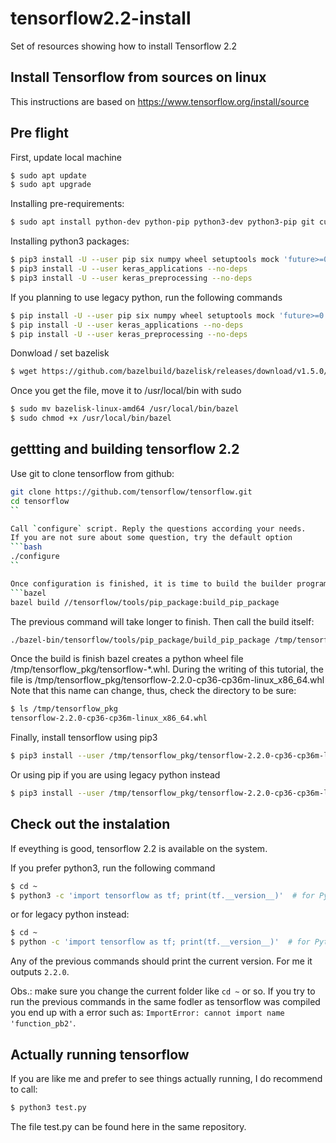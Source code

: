 # tensorflow2.2-install
Set of resources showing how to install Tensorflow 2.2

## Install Tensorflow from sources on linux

This instructions are based on https://www.tensorflow.org/install/source

## Pre flight

First, update local machine

```bash
$ sudo apt update
$ sudo apt upgrade
```
Installing pre-requirements:

```bash
$ sudo apt install python-dev python-pip python3-dev python3-pip git curl
```
Installing python3 packages:

```bash
$ pip3 install -U --user pip six numpy wheel setuptools mock 'future>=0.17.1'
$ pip3 install -U --user keras_applications --no-deps
$ pip3 install -U --user keras_preprocessing --no-deps
```
If you planning to use legacy python, run the following commands 

```bash
$ pip install -U --user pip six numpy wheel setuptools mock 'future>=0.17.1'
$ pip install -U --user keras_applications --no-deps
$ pip install -U --user keras_preprocessing --no-deps
```

Donwload / set bazelisk

```bash
$ wget https://github.com/bazelbuild/bazelisk/releases/download/v1.5.0/bazelisk-linux-amd64
```
Once you get the file, move it to /usr/local/bin with sudo
```bash
$ sudo mv bazelisk-linux-amd64 /usr/local/bin/bazel
$ sudo chmod +x /usr/local/bin/bazel
```

## gettting and building tensorflow 2.2

Use git to clone tensorflow from github:
```bash
git clone https://github.com/tensorflow/tensorflow.git
cd tensorflow
``

Call `configure` script. Reply the questions according your needs.
If you are not sure about some question, try the default option
```bash
./configure
``

Once configuration is finished, it is time to build the builder program using bazel:
```bazel
bazel build //tensorflow/tools/pip_package:build_pip_package
```

The previous command will take longer to finish. Then call the build itself:
```bash
./bazel-bin/tensorflow/tools/pip_package/build_pip_package /tmp/tensorflow_pkg
```

Once the build is finish bazel creates a python wheel file /tmp/tensorflow_pkg/tensorflow-\*.whl.
During the writing of this tutorial, the file is /tmp/tensorflow_pkg/tensorflow-2.2.0-cp36-cp36m-linux_x86_64.whl
Note that this name can change, thus,  check the directory to be sure:

```bash
$ ls /tmp/tensorflow_pkg
tensorflow-2.2.0-cp36-cp36m-linux_x86_64.whl
```

Finally, install tensorflow using pip3
```bash
$ pip3 install --user /tmp/tensorflow_pkg/tensorflow-2.2.0-cp36-cp36m-linux_x86_64.whl
```
Or using pip if you are using legacy python instead
```bash
$ pip3 install --user /tmp/tensorflow_pkg/tensorflow-2.2.0-cp36-cp36m-linux_x86_64.whl
```

## Check out the instalation

If eveything is good, tensorflow 2.2 is available on the system.

If you prefer python3, run the following command
```bash
$ cd ~
$ python3 -c 'import tensorflow as tf; print(tf.__version__)'  # for Python 3
```

or for legacy python instead:
```bash
$ cd ~
$ python -c 'import tensorflow as tf; print(tf.__version__)'  # for Python 2
```

Any of the previous commands should print the current version. For me it outputs `2.2.0`.

Obs.: make sure you change the current folder like `cd ~` or so. If you try to run the previous commands in the same fodler as tensorflow was compiled you end up with a error such as: `ImportError: cannot import name 'function_pb2'`.

## Actually running tensorflow

If you are like me and prefer to see things actually running, I do recommend to call:

```bash
$ python3 test.py
```

The file test.py can be found here in the same repository.
